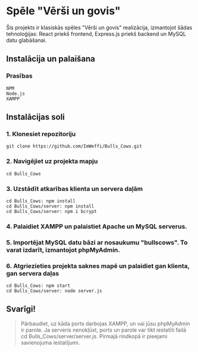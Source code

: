 # Spēle "Vērši un govis"

Šis projekts ir klasiskās spēles "Vērši un govis" realizācija, izmantojot šādas tehnoloģijas: React priekš frontend, Express.js priekš backend un MySQL datu glabāšanai. 


## Instalācija un palaišana

### Prasības
```
NPM
Node.js
XAMPP
```

## Instalācijas soli
### 1. Klonesiet repozitoriju
```
git clone https://github.com/ImWeffi/Bulls_Cows.git
```
### 2. Navigējiet uz projekta mapju 
```
cd Bulls_Cows
```
### 3. Uzstādīt atkarības klienta un servera daļām
```
cd Bulls_Cows: npm install
cd Bulls_Cows/server: npm install
cd Bulls_Cows/server: npm i bcrypt
```
### 4. Palaidiet XAMPP un palaistiet Apache un MySQL serverus.
### 5. Importējat MySQL datu bāzi ar nosaukumu "bullscows". To varat izdarīt, izmantojot phpMyAdmin.
### 6. Atgriezieties projekta saknes mapē un palaidiet gan klienta, gan servera daļas
```
cd Bulls_Cows: npm start
cd Bulls_Cows/server: node server.js
```

 ## Svarīgi! 
> Pārbaudiet, uz kāda ports darbojas XAMPP, un vai jūsu phpMyAdmin ir parole. 
 Ja serveris nenokļūst, ports un parole var tikt iestatīti failā cd Bulls_Cows/server/server.js. 
 Pirmajā rindkopā ir pieejami savienojuma iestatījumi.


